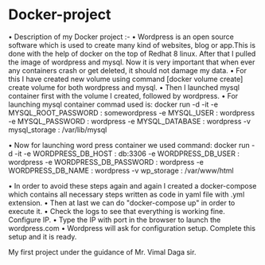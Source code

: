 # Docker-project
•	Description of my Docker project :-
•	Wordpress is an open source software which is used to create many kind of websites, blog or app.This is done with the help of docker on the top of Redhat 8 linux. After that I pulled the image of wordpress and mysql. Now it is very important that when ever any containers crash or get deleted, it should not damage my data. 
•	For this I have created new volume using command [docker volume create] create volume for both wordpress and mysql. 
•	Then I launched mysql container first with the volume I created, followed by wordpress.
•	For launching mysql container commad used is: 
    docker run -d -it -e MYSQL_ROOT_PASSWORD : somewordpress
    -e MYSQL_USER : wordpress
    -e MYSQL_PASSWORD : wordpress 
    -e MYSQL_DATABASE : wordpress
    -v mysql_storage : /var/lib/mysql 

•	Now for launching word press container we used command: 
       docker run -d -it -e WORDPRESS_DB_HOST : db:3306
       -e WORDPRESS_DB_USER : wordpress
       -e WORDPRESS_DB_PASSWORD : wordpress
       -e WORDPRESS_DB_NAME : wordpress
       -v wp_storage : /var/www/html

•	In order to avoid these steps again and again I created a docker-compose which contains all necessary steps written as code in yaml file with .yml extension. 
•	Then at last we can do "docker-compose up" in order to execute it. 
•	Check the logs to see that  everything is working fine. Configure IP.
•	Type the IP with port  in the browser to launch the wordpress.com
•	Wordpress will ask for configuration setup. Complete this setup and it is ready.



My first project under the guidance of Mr. Vimal Daga sir.
